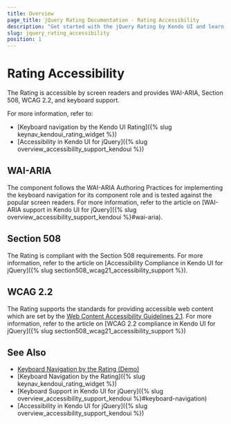 ```yaml
---
title: Overview
page_title: jQuery Rating Documentation - Rating Accessibility
description: "Get started with the jQuery Rating by Kendo UI and learn about its accessibility support for WAI-ARIA, Section 508, and WCAG 2.2."
slug: jquery_rating_accessibility
position: 1
---
```


# Rating Accessibility

The Rating is accessible by screen readers and provides WAI-ARIA, Section 508, WCAG 2.2, and keyboard support.

For more information, refer to:

* [Keyboard navigation by the Kendo UI Rating]({% slug keynav_kendoui_rating_widget %})
* [Accessibility in Kendo UI for jQuery]({% slug overview_accessibility_support_kendoui %})

## WAI-ARIA

The component follows the WAI-ARIA Authoring Practices for implementing the keyboard navigation for its component role and is tested against the popular screen readers. For more information, refer to the article on [WAI-ARIA support in Kendo UI for jQuery]({% slug overview_accessibility_support_kendoui %}#wai-aria).

## Section 508

The Rating is compliant with the Section 508 requirements. For more information, refer to the article on [Accessibility Compliance in Kendo UI for jQuery]({% slug section508_wcag21_accessibility_support %}).

## WCAG 2.2

The Rating supports the standards for providing accessible web content which are set by the [Web Content Accessibility Guidelines 2.1](https://www.w3.org/TR/WCAG/). For more information, refer to the article on [WCAG 2.2 compliance in Kendo UI for jQuery]({% slug section508_wcag21_accessibility_support %})

## See Also

* [Keyboard Navigation by the Rating (Demo)](https://demos.telerik.com/kendo-ui/rating/keyboard-navigation)
* [Keyboard Navigation by the Rating]({% slug keynav_kendoui_rating_widget %})
* [Keyboard Support in Kendo UI for jQuery]({% slug overview_accessibility_support_kendoui %}#keyboard-navigation)
* [Accessibility in Kendo UI for jQuery]({% slug overview_accessibility_support_kendoui %})
